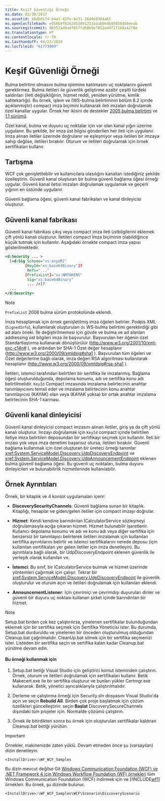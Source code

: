```yaml
---
title: Keşif Güvenliği Örneği
ms.date: 03/30/2017
ms.assetid: b8db01f4-b4a1-43fe-8e31-26d4e9304a65
ms.openlocfilehash: e956b9f8162d55891233a3ab664b05658d50eeab
ms.sourcegitcommit: 9b552addadfb57fab0b9e7852ed4f1f1b8a42f8e
ms.translationtype: HT
ms.contentlocale: tr-TR
ms.lasthandoff: 04/23/2019
ms.locfileid: "61773009"
---
```

# <a name="discovery-security-sample"></a>Keşif Güvenliği Örneği
Bulma belirtimi olmasını bulma işlemine katılmasını uç noktalarını güvenli gerektirmez. Bulma iletileri ile güvenlik geliştirme azaltır çeşitli türdeki saldırıları (ileti değişikliğinin, hizmet reddi, yeniden yürütme, kimlik sahtekarlığı). Bu örnek, işlem ve (WS-bulma belirtiminin bölüm 8.2 içinde açıklanmıştır) compact imza biçimini kullanarak ileti imzaları doğrulamak özel kanallar uygular. Örnek her ikisini de destekler [2005 bulma belirtimi](https://go.microsoft.com/fwlink/?LinkId=177912) ve [1.1 sürümü](https://go.microsoft.com/fwlink/?LinkId=179677).  
  
 Özel kanal, bulma ve duyuru uç noktalar için var olan kanal yığın üzerine uygulanır. Bu şekilde, bir imza üst bilgisi gönderilen her ileti için uygulanır. İmza alınan iletiler üzerinde doğrulanır ve eşleşmiyor veya iletileri bir imzaya sahip değilse, iletileri bırakılır. Oturum ve iletileri doğrulamak için örnek sertifikaları kullanır.  
  
## <a name="discussion"></a>Tartışma  
 WCF çok genişletilebilir ve kullanıcılara olasılığını kanalları istediğiniz şekilde özelleştirin. Güvenli kanal oluşturan bir bulma güvenli bağlama öğesi örneği uygular. Güvenli kanal iletisi imzaları doğrulamak uygulamak ve geçerli yığının en üstünde uygulanır.  
  
 Güvenli bağlama öğesi, güvenli kanal fabrikaları ve kanal dinleyicisi oluşturur.  
  
## <a name="secure-channel-factory"></a>Güvenli kanal fabrikası  
 Güvenli kanal fabrikası çıkış veya compact imza ileti üstbilgilerini eklemek çift yönlü kanalı oluşturur. İletileri compact İmza biçiminin olabildiğince küçük tutmak için kullanılır. Aşağıdaki örnekte compact imza yapısı gösterilmektedir.  
  
```xml  
<d:Security ... >   
  [<d:Sig Scheme="xs:anyURI"   
         [KeyId="xs:base64Binary"]?  
          Refs="..."  
         [PrefixList]="xs:NMTOKENS"   
          Sig="xs:base64Binary"   
          ... />]?  
  ...   
</d:Security>  
```  
  
> [!NOTE]
>  `PrefixList` 2008 bulma sürüm protokolünde eklendi.  
  
 İmza hesaplamak için örnek genişletilmiş imza öğeleri belirler. Podpis XML (`SignedInfo`), kullanılarak oluşturulan `ds` WS-bulma belirtimi gerektirdiği gibi ad alanı öneki. İle değiştirilmemesi için gövde ve bulma ve ad alanları addressing üst bilgileri imza ile başvurulur. Başvurulan her öğenin özel Standartlaştırma kullanarak dönüştürülür (http://www.w3.org/2001/10/xml-exc-c14n# ), ve ardından bir SHA-1 Özet değer hesaplanır (http://www.w3.org/2000/09/xmldsig#sha1 ). Başvurulan tüm öğeleri ve Özet değerlerine bağlı olarak, imza değeri RSA algoritması kullanılarak hesaplanır (http://www.w3.org/2000/09/xmldsig#rsa-sha1 ).  
  
 İletileri, istemci tarafından belirtilen bir sertifika ile imzalanmış. Bağlama öğesi oluşturulduğunda, depolama konumu, adı ve sertifika konu adı belirtilmelidir. `KeyId` Compact imzasında imzalama belirtecinin anahtar tanımlayıcısını temsil eder ve imzalama belirtecinin konu anahtar tanımlayıcısı (KAYAK) olan veya (KAYAK yoksa) bir ortak anahtar imzalama belirtecinin SHA-1 karması.  
  
## <a name="secure-channel-listener"></a>Güvenli kanal dinleyicisi  
 Güvenli kanal dinleyicisi compact imzasını alınan iletiler, giriş ya da çift yönlü kanalı oluşturur. İmzayı doğrulamak için `KeyId` compact içinde belirtilen iletiye imza belirtilen deposundan bir sertifikayı seçmek için kullanılır. İleti bir imzası yok veya imza denetimi başarısız olursa, iletileri bırakılır. Güvenli bağlama kullanmak için özel oluşturan bir üreteci örneği tanımlar <xref:System.ServiceModel.Discovery.UdpDiscoveryEndpoint> ve <xref:System.ServiceModel.Discovery.UdpAnnouncementEndpoint> eklenen bulma güvenli bağlama öğesi. Bu güvenli uç noktaları, bulma duyuru dinleyicileri ve bulunabilirlik hizmetlerinde kullanılabilir.  
  
## <a name="sample-details"></a>Örnek Ayrıntıları  
 Örnek, bir kitaplık ve 4 konsol uygulamaları içerir:  
  
- **DiscoverySecurityChannels**: Güvenli bağlama sunan bir kitaplık. Kitaplığı, hesaplar ve giden/gelen iletiler için compact imzayı doğrular.  
  
- **Hizmet**: Kendi kendine barındırılan ICalculatorService sözleşmeyi doğrulamasıyla açığa çıkaran hizmet. Hizmet bulunabilir işaretlenir. Kullanıcı depolama konumu ve adı ve konu adı veya diğer sertifika için benzersiz bir tanımlayıcı belirterek iletileri imzalamak için kullanılan sertifika ayrıntılarını belirtir ve istemci sertifikalarını nerede deposu (için kullanılan sertifikaları yer gelen iletiler için imza denetleyin). Bu ayrıntılara bağlı olarak, bir UdpDiscoveryEndpoint eklenen güvenlik ile yerleşik olarak kullanılan ve.  
  
- **İstemci**: Bu sınıf, bir ICalculatorService bulmak ve hizmet üzerinde yöntemleri çağırmak için çalışır. Tekrar bir <xref:System.ServiceModel.Discovery.UdpDiscoveryEndpoint> ile güvenlik oluşturulur ve oturum açın ve iletileri doğrulamak için kullanılan eklendi.  
  
- **AnnouncementListener**: İçin çevrimiçi ve çevrimdışı duyuruları dinler ve güvenli bir duyuru uç noktası kullanan şirket içinde barındırılan bir hizmet.  
  
> [!NOTE]
>  Setup.bat birden çok kez çalıştırılırsa, yinelenen sertifikalar bulunduğundan eklemek için bir sertifika seçmek için Sertifika Yöneticisi ister. Bu durumda, Setup.bat durduruldu ve yinelenen bir önceden oluşturulmuş olduğundan Cleanup.bat çağrılmalıdır. CleanUp.bat silmek için bir sertifika seçmenizi ister. Listeden bir sertifika seçin ve sertifika kalan kadar Cleanup.bat yürütme devam edin.  
  
#### <a name="to-use-this-sample"></a>Bu örneği kullanmak için  
  
1. Setup.bat betiği Visual Studio için geliştirici komut isteminden çalıştırın. Örnek, oturum ve iletileri doğrulamak için sertifikaları kullanır. Betik Makecert.exe ile bir sertifika oluşturur ve bunları yükler Certmgr.exe kullanarak. Betik, yönetici ayrıcalıklarıyla çalıştırılmalıdır.  
  
2. Derleme ve çalıştırma örneği için Security.sln dosyasını Visual Studio'da açın ve seçin **Rebuild All**. Birden çok proje başlatmak için çözüm özellikleri güncelleştirin: seçin **Başlat** DiscoverySecureChannels dışındaki tüm projeler için. Normalde çözümü çalıştırın.  
  
3. Örnek ile bitirdikten sonra bu örnek için oluşturulan sertifikalar kaldıran Cleanup.bat betiği yürütün.  
  
> [!IMPORTANT]
>  Örnekler, makinenizde zaten yüklü. Devam etmeden önce şu (varsayılan) dizin denetleyin.  
>   
>  `<InstallDrive>:\WF_WCF_Samples`  
>   
>  Bu dizin mevcut değilse Git [Windows Communication Foundation (WCF) ve .NET Framework 4 için Windows Workflow Foundation (WF) örnekleri](https://go.microsoft.com/fwlink/?LinkId=150780) tüm Windows Communication Foundation (WCF) indirmek için ve [!INCLUDE[wf1](../../../../includes/wf1-md.md)] örnekleri. Bu örnek, şu dizinde bulunur.  
>   
>  `<InstallDrive>:\WF_WCF_Samples\WCF\Scenario\DiscoveryScenario`  
